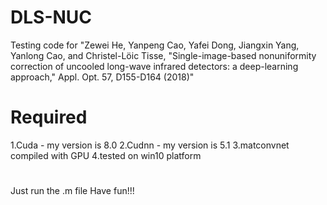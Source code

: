# DLS-NUC
Testing code for "Zewei He, Yanpeng Cao, Yafei Dong, Jiangxin Yang, Yanlong Cao, and Christel-Löic Tisse, "Single-image-based nonuniformity correction of uncooled long-wave infrared detectors: a deep-learning approach," Appl. Opt. 57, D155-D164 (2018)"

# Required
1.Cuda - my version is 8.0
2.Cudnn - my version is 5.1
3.matconvnet compiled with GPU
4.tested on win10 platform

#
Just run the .m file
Have fun!!!

